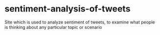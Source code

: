 # sentiment-analysis-of-tweets
Site which is used to analyze sentiment of tweets, to examine what people is thinking about any particular topic or scenario
